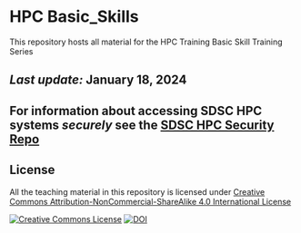 
# HPC Basic_Skills

This repository hosts all material for the HPC Training Basic Skill Training Series

## *Last update:* January 18, 2024

## For information about accessing SDSC HPC systems *securely* see the [SDSC HPC Security Repo](https://github.com/sdsc-hpc-training-org/hpc-security)

## License

All the teaching material in this repository is licensed under [Creative Commons Attribution-NonCommercial-ShareAlike 4.0 International License](https://creativecommons.org/licenses/by-nc-sa/4.0/)

<a rel="license" href="http://creativecommons.org/licenses/by-nc-sa/4.0/"><img alt="Creative Commons License" style="border-width:0" src="https://i.creativecommons.org/l/by-nc-sa/4.0/80x15.png" /></a>
[![DOI](https://zenodo.org/badge/DOI/10.5281/zenodo.3478666.svg)](https://doi.org/10.5281/zenodo.3478666)

